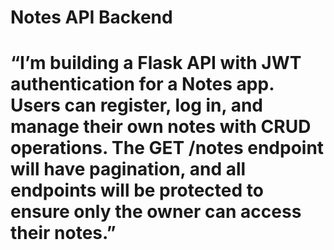 # Notes API Backend


# “I’m building a Flask API with JWT authentication for a Notes app. Users can register, log in, and manage their own notes with CRUD operations. The GET /notes endpoint will have pagination, and all endpoints will be protected to ensure only the owner can access their notes.”

